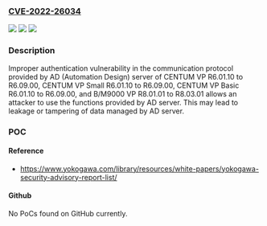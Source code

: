 ### [CVE-2022-26034](https://cve.mitre.org/cgi-bin/cvename.cgi?name=CVE-2022-26034)
![](https://img.shields.io/static/v1?label=Product&message=CENTUM%20VP%20series%20with%20VP6E5000(AD%20Suite%20Engineering%20ServerFunction)%20installed%20and%20B%2FM9000%20VP&color=blue)
![](https://img.shields.io/static/v1?label=Version&message=CENTUM%20VP%20R6.01.10%20to%20R6.09.00%2C%20CENTUM%20VP%20Small%20R6.01.10%20to%20R6.09.00%2C%20CENTUM%20VP%20Basic%20R6.01.10%20to%20R6.09.00%2C%20and%20B%2FM9000%20VP%20R8.01.01%20to%20R8.03.01%20&color=brightgreen)
![](https://img.shields.io/static/v1?label=Vulnerability&message=Improper%20Authentication&color=brightgreen)

### Description

Improper authentication vulnerability in the communication protocol provided by AD (Automation Design) server of CENTUM VP R6.01.10 to R6.09.00, CENTUM VP Small R6.01.10 to R6.09.00, CENTUM VP Basic R6.01.10 to R6.09.00, and B/M9000 VP R8.01.01 to R8.03.01 allows an attacker to use the functions provided by AD server. This may lead to leakage or tampering of data managed by AD server.

### POC

#### Reference
- https://www.yokogawa.com/library/resources/white-papers/yokogawa-security-advisory-report-list/

#### Github
No PoCs found on GitHub currently.

